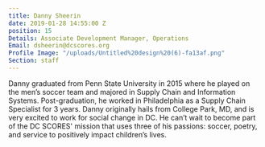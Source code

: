 ```yaml
---
title: Danny Sheerin
date: 2019-01-28 14:55:00 Z
position: 15
Details: Associate Development Manager, Operations
Email: dsheerin@dcscores.org
Profile Image: "/uploads/Untitled%20design%20(6)-fa13af.png"
Section: staff
---
```


Danny graduated from Penn State University in 2015 where he played on the men’s soccer team and majored in Supply Chain and Information Systems. Post-graduation, he worked in Philadelphia as a Supply Chain Specialist for 3 years. Danny originally hails from College Park, MD, and is very excited to work for social change in DC. He can’t wait to become part of the DC SCORES' mission that uses three of his passions: soccer, poetry, and service to positively impact children’s lives.